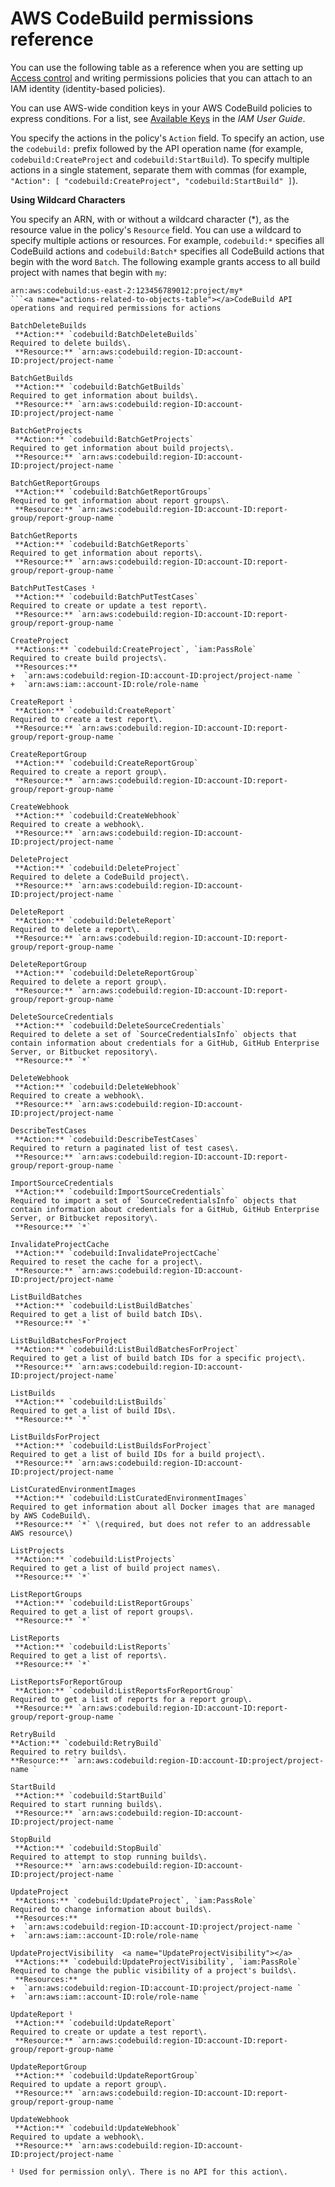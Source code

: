 # AWS CodeBuild permissions reference<a name="auth-and-access-control-permissions-reference"></a>

You can use the following table as a reference when you are setting up [Access control](auth-and-access-control.md#access-control) and writing permissions policies that you can attach to an IAM identity \(identity\-based policies\)\. 

You can use AWS\-wide condition keys in your AWS CodeBuild policies to express conditions\. For a list, see [Available Keys](https://docs.aws.amazon.com/IAM/latest/UserGuide/reference_policies_elements.html#AvailableKeys) in the *IAM User Guide*\.

You specify the actions in the policy's `Action` field\. To specify an action, use the `codebuild:` prefix followed by the API operation name \(for example, `codebuild:CreateProject` and `codebuild:StartBuild`\)\. To specify multiple actions in a single statement, separate them with commas \(for example, `"Action": [ "codebuild:CreateProject", "codebuild:StartBuild" ]`\)\.

**Using Wildcard Characters**

You specify an ARN, with or without a wildcard character \(\*\), as the resource value in the policy's `Resource` field\. You can use a wildcard to specify multiple actions or resources\. For example, `codebuild:*` specifies all CodeBuild actions and `codebuild:Batch*` specifies all CodeBuild actions that begin with the word `Batch`\. The following example grants access to all build project with names that begin with `my`: 

```
arn:aws:codebuild:us-east-2:123456789012:project/my*
```<a name="actions-related-to-objects-table"></a>CodeBuild API operations and required permissions for actions

BatchDeleteBuilds  
 **Action:** `codebuild:BatchDeleteBuilds`   
Required to delete builds\.  
 **Resource:** `arn:aws:codebuild:region-ID:account-ID:project/project-name ` 

BatchGetBuilds  
 **Action:** `codebuild:BatchGetBuilds`   
Required to get information about builds\.  
 **Resource:** `arn:aws:codebuild:region-ID:account-ID:project/project-name ` 

BatchGetProjects  
 **Action:** `codebuild:BatchGetProjects`   
Required to get information about build projects\.  
 **Resource:** `arn:aws:codebuild:region-ID:account-ID:project/project-name ` 

BatchGetReportGroups  
 **Action:** `codebuild:BatchGetReportGroups`   
Required to get information about report groups\.  
 **Resource:** `arn:aws:codebuild:region-ID:account-ID:report-group/report-group-name ` 

BatchGetReports  
 **Action:** `codebuild:BatchGetReports`   
Required to get information about reports\.  
 **Resource:** `arn:aws:codebuild:region-ID:account-ID:report-group/report-group-name ` 

BatchPutTestCases ¹  
 **Action:** `codebuild:BatchPutTestCases`   
Required to create or update a test report\.  
 **Resource:** `arn:aws:codebuild:region-ID:account-ID:report-group/report-group-name ` 

CreateProject  
 **Actions:** `codebuild:CreateProject`, `iam:PassRole`   
Required to create build projects\.  
 **Resources:**   
+  `arn:aws:codebuild:region-ID:account-ID:project/project-name ` 
+  `arn:aws:iam::account-ID:role/role-name ` 

CreateReport ¹  
 **Action:** `codebuild:CreateReport`   
Required to create a test report\.  
 **Resource:** `arn:aws:codebuild:region-ID:account-ID:report-group/report-group-name ` 

CreateReportGroup  
 **Action:** `codebuild:CreateReportGroup`   
Required to create a report group\.  
 **Resource:** `arn:aws:codebuild:region-ID:account-ID:report-group/report-group-name ` 

CreateWebhook  
 **Action:** `codebuild:CreateWebhook`   
Required to create a webhook\.  
 **Resource:** `arn:aws:codebuild:region-ID:account-ID:project/project-name ` 

DeleteProject  
 **Action:** `codebuild:DeleteProject`   
Required to delete a CodeBuild project\.  
 **Resource:** `arn:aws:codebuild:region-ID:account-ID:project/project-name ` 

DeleteReport  
 **Action:** `codebuild:DeleteReport`   
Required to delete a report\.  
 **Resource:** `arn:aws:codebuild:region-ID:account-ID:report-group/report-group-name ` 

DeleteReportGroup  
 **Action:** `codebuild:DeleteReportGroup`   
Required to delete a report group\.  
 **Resource:** `arn:aws:codebuild:region-ID:account-ID:report-group/report-group-name ` 

DeleteSourceCredentials  
 **Action:** `codebuild:DeleteSourceCredentials`   
Required to delete a set of `SourceCredentialsInfo` objects that contain information about credentials for a GitHub, GitHub Enterprise Server, or Bitbucket repository\.   
 **Resource:** `*` 

DeleteWebhook  
 **Action:** `codebuild:DeleteWebhook`   
Required to create a webhook\.  
 **Resource:** `arn:aws:codebuild:region-ID:account-ID:project/project-name ` 

DescribeTestCases  
 **Action:** `codebuild:DescribeTestCases`   
Required to return a paginated list of test cases\.  
 **Resource:** `arn:aws:codebuild:region-ID:account-ID:report-group/report-group-name ` 

ImportSourceCredentials  
 **Action:** `codebuild:ImportSourceCredentials`   
Required to import a set of `SourceCredentialsInfo` objects that contain information about credentials for a GitHub, GitHub Enterprise Server, or Bitbucket repository\.   
 **Resource:** `*` 

InvalidateProjectCache  
 **Action:** `codebuild:InvalidateProjectCache`   
Required to reset the cache for a project\.  
 **Resource:** `arn:aws:codebuild:region-ID:account-ID:project/project-name ` 

ListBuildBatches  
 **Action:** `codebuild:ListBuildBatches`   
Required to get a list of build batch IDs\.  
 **Resource:** `*` 

ListBuildBatchesForProject  
 **Action:** `codebuild:ListBuildBatchesForProject`   
Required to get a list of build batch IDs for a specific project\.  
 **Resource:** `arn:aws:codebuild:region-ID:account-ID:project/project-name` 

ListBuilds  
 **Action:** `codebuild:ListBuilds`   
Required to get a list of build IDs\.  
 **Resource:** `*` 

ListBuildsForProject  
 **Action:** `codebuild:ListBuildsForProject`   
Required to get a list of build IDs for a build project\.  
 **Resource:** `arn:aws:codebuild:region-ID:account-ID:project/project-name ` 

ListCuratedEnvironmentImages  
 **Action:** `codebuild:ListCuratedEnvironmentImages`   
Required to get information about all Docker images that are managed by AWS CodeBuild\.   
 **Resource:** `*` \(required, but does not refer to an addressable AWS resource\) 

ListProjects  
 **Action:** `codebuild:ListProjects`   
Required to get a list of build project names\.  
 **Resource:** `*` 

ListReportGroups  
 **Action:** `codebuild:ListReportGroups`   
Required to get a list of report groups\.  
 **Resource:** `*` 

ListReports  
 **Action:** `codebuild:ListReports`   
Required to get a list of reports\.  
 **Resource:** `*` 

ListReportsForReportGroup  
 **Action:** `codebuild:ListReportsForReportGroup`   
Required to get a list of reports for a report group\.  
 **Resource:** `arn:aws:codebuild:region-ID:account-ID:report-group/report-group-name ` 

RetryBuild  
**Action:** `codebuild:RetryBuild`   
Required to retry builds\.  
**Resource:** `arn:aws:codebuild:region-ID:account-ID:project/project-name `

StartBuild  
 **Action:** `codebuild:StartBuild`   
Required to start running builds\.  
 **Resource:** `arn:aws:codebuild:region-ID:account-ID:project/project-name ` 

StopBuild  
 **Action:** `codebuild:StopBuild`   
Required to attempt to stop running builds\.  
 **Resource:** `arn:aws:codebuild:region-ID:account-ID:project/project-name ` 

UpdateProject  
 **Actions:** `codebuild:UpdateProject`, `iam:PassRole`   
Required to change information about builds\.  
 **Resources:**   
+  `arn:aws:codebuild:region-ID:account-ID:project/project-name ` 
+  `arn:aws:iam::account-ID:role/role-name ` 

UpdateProjectVisibility  <a name="UpdateProjectVisibility"></a>
 **Actions:** `codebuild:UpdateProjectVisibility`, `iam:PassRole`   
Required to change the public visibility of a project's builds\.  
 **Resources:**   
+  `arn:aws:codebuild:region-ID:account-ID:project/project-name ` 
+  `arn:aws:iam::account-ID:role/role-name ` 

UpdateReport ¹  
 **Action:** `codebuild:UpdateReport`   
Required to create or update a test report\.  
 **Resource:** `arn:aws:codebuild:region-ID:account-ID:report-group/report-group-name ` 

UpdateReportGroup  
 **Action:** `codebuild:UpdateReportGroup`   
Required to update a report group\.  
 **Resource:** `arn:aws:codebuild:region-ID:account-ID:report-group/report-group-name ` 

UpdateWebhook  
 **Action:** `codebuild:UpdateWebhook`   
Required to update a webhook\.  
 **Resource:** `arn:aws:codebuild:region-ID:account-ID:project/project-name ` 

¹ Used for permission only\. There is no API for this action\.